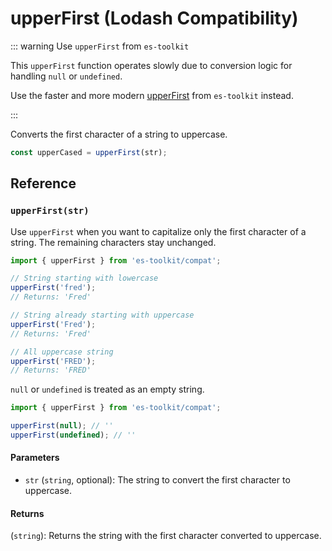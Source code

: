 # upperFirst (Lodash Compatibility)

::: warning Use `upperFirst` from `es-toolkit`

This `upperFirst` function operates slowly due to conversion logic for handling `null` or `undefined`.

Use the faster and more modern [upperFirst](../../string/upperFirst.md) from `es-toolkit` instead.

:::

Converts the first character of a string to uppercase.

```typescript
const upperCased = upperFirst(str);
```

## Reference

### `upperFirst(str)`

Use `upperFirst` when you want to capitalize only the first character of a string. The remaining characters stay unchanged.

```typescript
import { upperFirst } from 'es-toolkit/compat';

// String starting with lowercase
upperFirst('fred');
// Returns: 'Fred'

// String already starting with uppercase
upperFirst('Fred');
// Returns: 'Fred'

// All uppercase string
upperFirst('FRED');
// Returns: 'FRED'
```

`null` or `undefined` is treated as an empty string.

```typescript
import { upperFirst } from 'es-toolkit/compat';

upperFirst(null); // ''
upperFirst(undefined); // ''
```

#### Parameters

- `str` (`string`, optional): The string to convert the first character to uppercase.

#### Returns

(`string`): Returns the string with the first character converted to uppercase.
